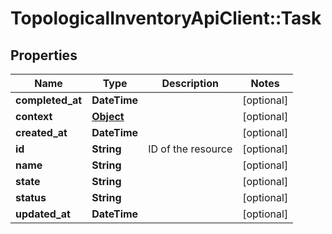 # TopologicalInventoryApiClient::Task

## Properties
Name | Type | Description | Notes
------------ | ------------- | ------------- | -------------
**completed_at** | **DateTime** |  | [optional] 
**context** | [**Object**](.md) |  | [optional] 
**created_at** | **DateTime** |  | [optional] 
**id** | **String** | ID of the resource | [optional] 
**name** | **String** |  | [optional] 
**state** | **String** |  | [optional] 
**status** | **String** |  | [optional] 
**updated_at** | **DateTime** |  | [optional] 



